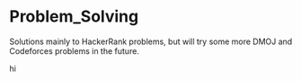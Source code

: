 # Problem_Solving
Solutions mainly to HackerRank problems, but will try some more DMOJ and Codeforces problems in the future.

hi
